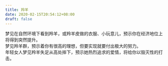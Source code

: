 ```yaml
---
title: 羚羊
date: 2020-02-15T20:54:12+08:00
draft: false
---
```


梦见在自然环境下看到羚羊，或羚羊皮做的衣服、小玩意儿，预示你在经济地位上将得到突然提升。<br>
梦见羚羊群，预示着你有很高的理想，但要实现就要付出极大的努力。<br>
年轻女人梦见羚羊失足从高处摔下，预示她热烈追求的爱情，将给你以毁灭性的打击。<br>
